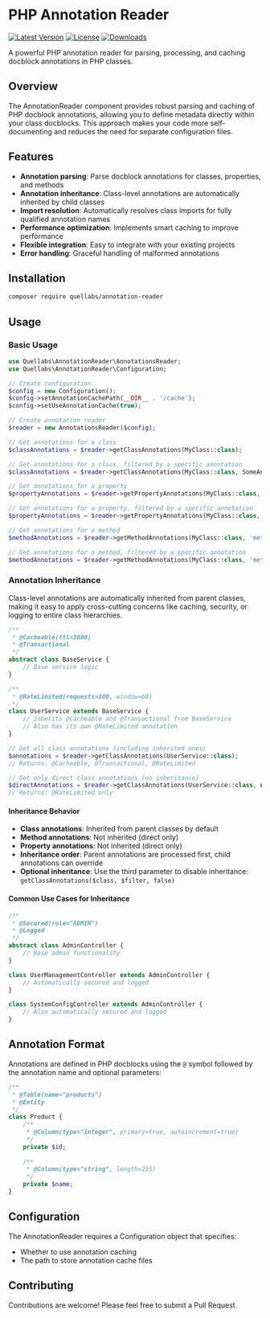 # PHP Annotation Reader

[![Latest Version](https://img.shields.io/packagist/v/quellabs/annotation-reader.svg)](https://packagist.org/packages/quellabs/signal-hub)
[![License](https://img.shields.io/badge/license-MIT-brightgreen.svg)](LICENSE)
[![Downloads](https://img.shields.io/packagist/dt/quellabs/annotation-reader.svg)](https://packagist.org/packages/quellabs/signal-hub)

A powerful PHP annotation reader for parsing, processing, and caching docblock annotations in PHP classes.

## Overview

The AnnotationReader component provides robust parsing and caching of PHP docblock annotations, allowing you to define metadata directly within your class docblocks. This approach makes your code more self-documenting and reduces the need for separate configuration files.

## Features

- **Annotation parsing**: Parse docblock annotations for classes, properties, and methods
- **Annotation inheritance**: Class-level annotations are automatically inherited by child classes
- **Import resolution**: Automatically resolves class imports for fully qualified annotation names
- **Performance optimization**: Implements smart caching to improve performance
- **Flexible integration**: Easy to integrate with your existing projects
- **Error handling**: Graceful handling of malformed annotations

## Installation

```bash
composer require quellabs/annotation-reader
```

## Usage

### Basic Usage

```php
use Quellabs\AnnotationReader\AnnotationsReader;
use Quellabs\AnnotationReader\Configuration;

// Create configuration
$config = new Configuration();
$config->setAnnotationCachePath(__DIR__ . '/cache');
$config->setUseAnnotationCache(true);

// Create annotation reader
$reader = new AnnotationsReader($config);

// Get annotations for a class
$classAnnotations = $reader->getClassAnnotations(MyClass::class);

// Get annotations for a class, filtered by a specific annotation
$classAnnotations = $reader->getClassAnnotations(MyClass::class, SomeAnnotation::class);

// Get annotations for a property
$propertyAnnotations = $reader->getPropertyAnnotations(MyClass::class, 'propertyName');

// Get annotations for a property, filtered by a specific annotation
$propertyAnnotations = $reader->getPropertyAnnotations(MyClass::class, 'propertyName', SomeAnnotation::class);

// Get annotations for a method
$methodAnnotations = $reader->getMethodAnnotations(MyClass::class, 'methodName');

// Get annotations for a method, filtered by a specific annotation
$methodAnnotations = $reader->getMethodAnnotations(MyClass::class, 'methodName', SomeAnnotation::class);
```

### Annotation Inheritance

Class-level annotations are automatically inherited from parent classes, making it easy to apply cross-cutting concerns like caching, security, or logging to entire class hierarchies.

```php
/**
 * @Cacheable(ttl=3600)
 * @Transactional
 */
abstract class BaseService {
    // Base service logic
}

/**
 * @RateLimited(requests=100, window=60)
 */
class UserService extends BaseService {
    // Inherits @Cacheable and @Transactional from BaseService
    // Also has its own @RateLimited annotation
}

// Get all class annotations (including inherited ones)
$annotations = $reader->getClassAnnotations(UserService::class);
// Returns: @Cacheable, @Transactional, @RateLimited

// Get only direct class annotations (no inheritance)
$directAnnotations = $reader->getClassAnnotations(UserService::class, null, false);
// Returns: @RateLimited only
```

#### Inheritance Behavior

- **Class annotations**: Inherited from parent classes by default
- **Method annotations**: Not inherited (direct only)
- **Property annotations**: Not inherited (direct only)
- **Inheritance order**: Parent annotations are processed first, child annotations can override
- **Optional inheritance**: Use the third parameter to disable inheritance: `getClassAnnotations($class, $filter, false)`

#### Common Use Cases for Inheritance

```php
/**
 * @Secured(role="ADMIN")
 * @Logged
 */
abstract class AdminController {
    // Base admin functionality
}

class UserManagementController extends AdminController {
    // Automatically secured and logged
}

class SystemConfigController extends AdminController {
    // Also automatically secured and logged
}
```

## Annotation Format

Annotations are defined in PHP docblocks using the `@` symbol followed by the annotation name and optional parameters:

```php
/**
 * @Table(name="products")
 * @Entity
 */
class Product {
    /**
     * @Column(type="integer", primary=true, autoincrement=true)
     */
    private $id;
    
    /**
     * @Column(type="string", length=255)
     */
    private $name;
}
```

## Configuration

The AnnotationReader requires a Configuration object that specifies:

- Whether to use annotation caching
- The path to store annotation cache files

## Contributing

Contributions are welcome! Please feel free to submit a Pull Request.
